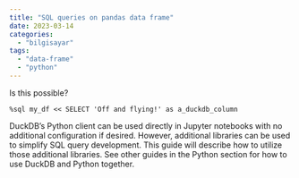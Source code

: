 ```yaml
---
title: "SQL queries on pandas data frame"
date: 2023-03-14
categories: 
  - "bilgisayar"
tags: 
  - "data-frame"
  - "python"
---
```


Is this possible?

```
%sql my_df << SELECT 'Off and flying!' as a_duckdb_column
```

DuckDB’s Python client can be used directly in Jupyter notebooks with no additional configuration if desired. However, additional libraries can be used to simplify SQL query development. This guide will describe how to utilize those additional libraries. See other guides in the Python section for how to use DuckDB and Python together.
